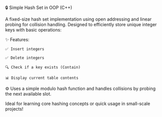 🔒 Simple Hash Set in OOP (C++)

A fixed-size hash set implementation using open addressing and linear probing for collision handling.
Designed to efficiently store unique integer keys with basic operations:

✨ Features:

    ✅ Insert integers

    ✅ Delete integers

    🔍 Check if a key exists (Contain)

    📊 Display current table contents

⚙️ Uses a simple modulo hash function and handles collisions by probing the next available slot.

Ideal for learning core hashing concepts or quick usage in small-scale projects!
